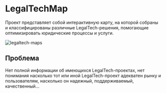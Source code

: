 # LegalTechMap
Проект представляет собой интерактивную карту, на которой собраны и классифицированы различные LegalTech-решения, помогающие оптимизировать юридические процессы и услуги.

![legaltech-maps](https://github.com/user-attachments/assets/0a62ec0e-1322-4b9f-b6d9-9d31853c4f53)

## Проблема

Нет полной информации об имеющихся LegalTech-проектах, нет понимания насколько тот или иной LegalTech-проект адекватен рынку и пользователям, насколько он надежный, поддерживаемый, качественный...
